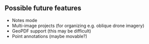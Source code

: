 ## Possible future features

- Notes mode
- Multi-image projects (for organizing e.g. oblique drone imagery)
- GeoPDF support (this may be difficult)
- Point annotations (maybe movable?)